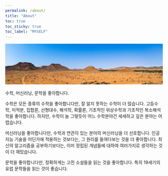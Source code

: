 ```yaml
---
permalink: /about/
title: "About"
toc: true
toc_sticky: true
toc_label: "MYSELF"
---
```


<img src="\assets\images\wide_landscape3.jpg" alt="about" style="max-width: 100%; height: auto;"/>

수학, 머신러닝, 문학을 좋아합니다.

수학은 모든 종류의 수학을 좋아합니다만, 잘 알지 못하는 수학이 더 많습니다.
고등수학, 미적분, 집합론, 선형대수, 해석학, 확률론, 기초적인 위상수학과 기초적인 복소해석학을 좋아합니다.
하지만, 수학이 늘 그렇듯이 어느 수학분야건 세세하고 깊은 분야는 어렵습니다.

머신러닝을 좋아합니다만, 수학과 연관이 있는 분야의 머신러닝을 더 선호합니다.
인공지능 기술을 어딘가에 적용하는 것보다는, 그 원리를 들여다보는 것을 더 좋아합니다.
최신의 알고리즘을 공부하기보다는, 이미 정립된 개념들에 대하여 여러가지로 생각하는 것이 더 재밌습니다.

문학을 좋아합니다만, 정확하게는 고전 소설들을 읽는 것을 좋아합니다.
특히 19세기의 유럽 문학들을 읽는 것이 좋습니다.